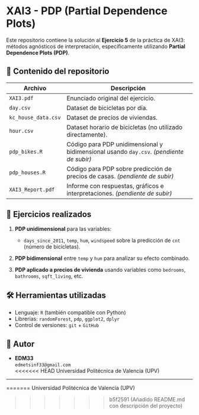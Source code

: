 # XAI3 - PDP (Partial Dependence Plots)

Este repositorio contiene la solución al **Ejercicio 5** de la práctica de XAI3: métodos agnósticos de interpretación, específicamente utilizando **Partial Dependence Plots (PDP)**.

## 📂 Contenido del repositorio

| Archivo | Descripción |
|--------|-------------|
| `XAI3.pdf` | Enunciado original del ejercicio. |
| `day.csv` | Dataset de bicicletas por día. |
| `kc_house_data.csv` | Dataset de precios de viviendas. |
| `hour.csv` | Dataset horario de bicicletas (no utilizado directamente). |
| `pdp_bikes.R` | Código para PDP unidimensional y bidimensional usando `day.csv`. *(pendiente de subir)* |
| `pdp_houses.R` | Código para PDP sobre predicción de precios de casas. *(pendiente de subir)* |
| `XAI3_Report.pdf` | Informe con respuestas, gráficos e interpretaciones. *(pendiente de subir)* |

## 🧠 Ejercicios realizados

1. **PDP unidimensional** para las variables:
   - `days_since_2011`, `temp`, `hum`, `windspeed` sobre la predicción de `cnt` (número de bicicletas).

2. **PDP bidimensional** entre `temp` y `hum` para analizar su efecto combinado.

3. **PDP aplicado a precios de vivienda** usando variables como `bedrooms`, `bathrooms`, `sqft_living`, etc.

## 🛠 Herramientas utilizadas

- Lenguaje: `R` (también compatible con Python)
- Librerías: `randomForest`, `pdp`, `ggplot2`, `dplyr`
- Control de versiones: `git` + `GitHub`

## 📌 Autor

- **EDM33**  
  `edmetsinf33@gmail.com`  
<<<<<<< HEAD
  Universidad Politécnica de Valencia (UPV)

---


=======
  Universidad Politécnica de Valencia (UPV)
>>>>>>> b5f2591 (Añadido README.md con descripción del proyecto)
